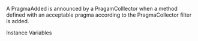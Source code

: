 A PragmaAdded is announced by a PragamColllector when a method defined with an acceptable pragma according to the PragmaCollector filter is added.Instance Variables